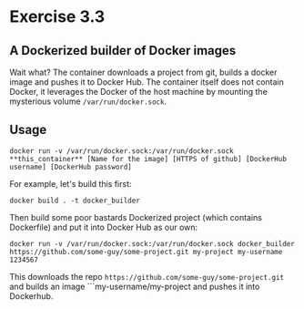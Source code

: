 # Exercise 3.3

## A Dockerized builder of Docker images

Wait what? The container downloads a project from git, builds a docker image and pushes it to Docker Hub. 
The container itself does not contain Docker, it leverages the Docker of the host machine by mounting
the mysterious volume ```/var/run/docker.sock```.

## Usage

```
docker run -v /var/run/docker.sock:/var/run/docker.sock **this_container** [Name for the image] [HTTPS of github] [DockerHub username] [DockerHub password]
```

For example, let's build this first:
```
docker build . -t docker_builder
```

Then build some poor bastards Dockerized project (which contains Dockerfile) and put it into Docker Hub as our own:
```
docker run -v /var/run/docker.sock:/var/run/docker.sock docker_builder https://github.com/some-guy/some-project.git my-project my-username 1234567
```

This downloads the repo ```https://github.com/some-guy/some-project.git``` and builds an image ```my-username/my-project and pushes it into Dockerhub.




